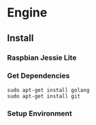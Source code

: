 # Engine

## Install

### Raspbian Jessie Lite

### Get Dependencies 

	sudo apt-get install golang
	sudo apt-get install git

### Setup Environment


